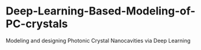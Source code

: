# Deep-Learning-Based-Modeling-of-PC-crystals
Modeling and designing Photonic Crystal Nanocavities via Deep Learning

